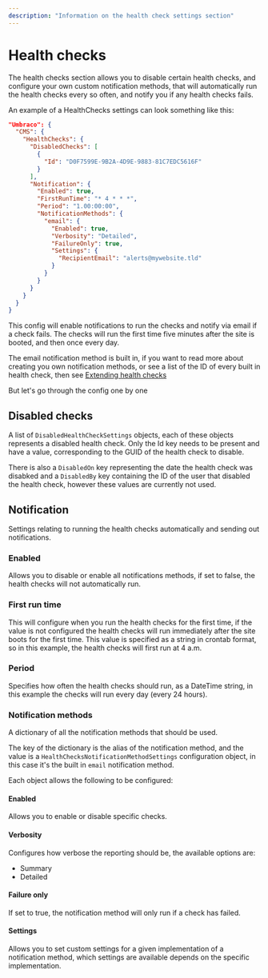 ```yaml
---
description: "Information on the health check settings section"
---
```


# Health checks

The health checks section allows you to disable certain health checks, and configure your own custom notification methods, that will automatically run the health checks every so often, and notify you if any health checks fails.

An example of a HealthChecks settings can look something like this:

```json
"Umbraco": {
  "CMS": {
    "HealthChecks": {
      "DisabledChecks": [
        {
          "Id": "D0F7599E-9B2A-4D9E-9883-81C7EDC5616F"
        }
      ],
      "Notification": {
        "Enabled": true,
        "FirstRunTime": "* 4 * * *",
        "Period": "1.00:00:00",
        "NotificationMethods": {
          "email": {
            "Enabled": true,
            "Verbosity": "Detailed",
            "FailureOnly": true,
            "Settings": {
              "RecipientEmail": "alerts@mywebsite.tld"
            }
          }
        }
      }
    }
  }
}
```

This config will enable notifications to run the checks and notify via email if a check fails. The checks will run the first time five minutes after the site is booted, and then once every day.

The email notification method is built in, if you want to read more about creating you own notification methods, or see a list of the ID of every built in health check, then see [Extending health checks](../../extending/health-check/)

But let's go through the config one by one

## Disabled checks

A list of `DisabledHealthCheckSettings` objects, each of these objects represents a disabled health check. Only the Id key needs to be present and have a value, corresponding to the GUID of the health check to disable.

There is also a `DisabledOn` key representing the date the health check was disabked and a `DisabledBy` key containing the ID of the user that disabled the health check, however these values are currently not used.

## Notification

Settings relating to running the health checks automatically and sending out notifications.

### Enabled

Allows you to disable or enable all notifications methods, if set to false, the health checks will not automatically run.

### First run time

This will configure when you run the health checks for the first time, if the value is not configured the health checks will run immediately after the site boots for the first time. This value is specified as a string in crontab format, so in this example, the health checks will first run at 4 a.m.

### Period

Specifies how often the health checks should run, as a DateTime string, in this example the checks will run every day (every 24 hours).

### Notification methods

A dictionary of all the notification methods that should be used.

The key of the dictionary is the alias of the notification method, and the value is a `HealthChecksNotificationMethodSettings` configuration object, in this case it's the built in `email` notification method.

Each object allows the following to be configured:

#### Enabled

Allows you to enable or disable specific checks.

#### Verbosity

Configures how verbose the reporting should be, the available options are:

* Summary
* Detailed

#### Failure only

If set to true, the notification method will only run if a check has failed.

#### Settings

Allows you to set custom settings for a given implementation of a notification method, which settings are available depends on the specific implementation.
